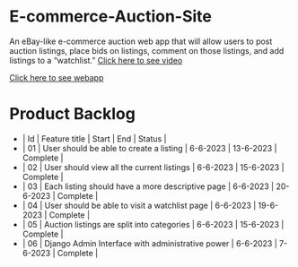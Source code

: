 # E-commerce-Auction-Site
An eBay-like e-commerce auction web app that will allow users to post auction listings, place bids on listings, comment on those listings, and add listings to a “watchlist.”
[Click here to see video](https://youtu.be/bwa3893hbU0?si=7EWzEMn36iyCwZGS)

[Click here to see webapp](beshoyhezky.pythonanywhere.com/)

# Product Backlog

- | Id | Feature title                                    | Start     |    End    |   Status    |
- | 01 | User should be able to create a listing          |  6-6-2023 | 13-6-2023 |  Complete   |
- | 02 | User should view all the current listings        |  6-6-2023 | 15-6-2023 |  Complete   |
- | 03 | Each listing should have a more descriptive page |  6-6-2023 | 20-6-2023 |  Complete   |
- | 04 | User should be able to visit a watchlist page    |  6-6-2023 | 19-6-2023 |  Complete   |
- | 05 | Auction listings are split into categories       |  6-6-2023 | 15-6-2023 |  Complete   |
- | 06 | Django Admin Interface with administrative power |  6-6-2023 |  7-6-2023 |  Complete   |
